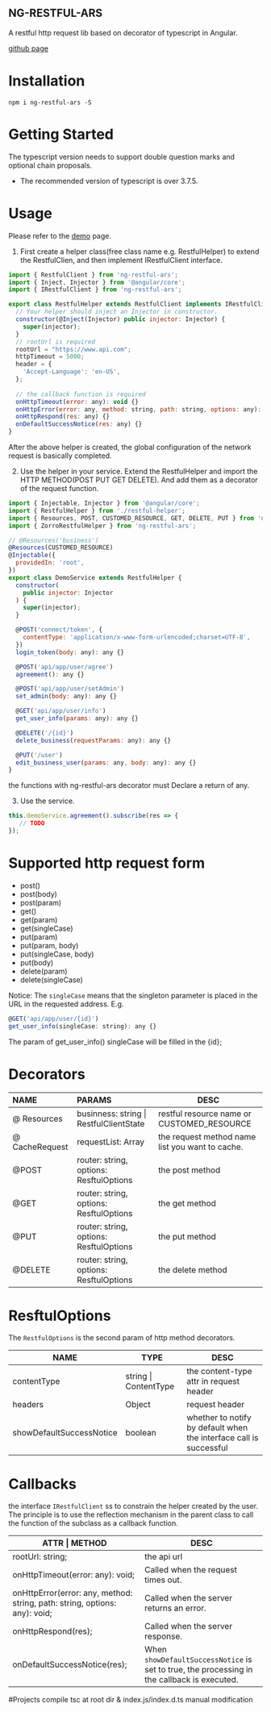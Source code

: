 ## NG-RESTFUL-ARS

A restful http request lib based on decorator of typescript in Angular.

[github page](https://github.com/string-lzc/ng-restful-ars) 



# Installation

``` shell
npm i ng-restful-ars -S
```



# Getting Started

The typescript version needs to support double question marks and optional chain proposals.

* The recommended version of typescript is over 3.7.5.



# Usage

Please refer to the [demo](https://github.com/string-lzc/ng-restful-ars/tree/main/src/demo) page.



1. First create a helper class(free class name e.g. RestfulHelper) to extend the RestfulClien, and then implement IRestfulClient interface.

```javascript
import { RestfulClient } from 'ng-restful-ars';
import { Inject, Injector } from '@angular/core';
import { IRestfulClient } from 'ng-restful-ars';

export class RestfulHelper extends RestfulClient implements IRestfulClient {
  // Your helper should inject an Injector in constructor.
  constructor(@Inject(Injector) public injector: Injector) {
    super(injector);
  }
  // rootUrl is required
  rootUrl = "https://www.api.com";
  httpTimeout = 5000;
  header = {
    'Accept-Language': 'en-US',
  };
  
  // the callback function is required
  onHttpTimeout(error: any): void {}
  onHttpError(error: any, method: string, path: string, options: any): void {}
  onHttpRespond(res: any) {}
  onDefaultSuccessNotice(res: any) {}
}

```

After the above helper is created, the global configuration of the network request is basically completed.


2. Use the helper in your service. Extend the RestfulHelper and import the HTTP METHOD(POST PUT GET DELETE). And add them as a decorator of the request function. 

```javascript
import { Injectable, Injector } from '@angular/core';
import { RestfulHelper } from './restful-helper';
import { Resources, POST, CUSTOMED_RESOURCE, GET, DELETE, PUT } from 'ng-restful-ars';
import { ZorroRestfulHelper } from 'ng-restful-ars';

// @Resources('business')
@Resources(CUSTOMED_RESOURCE)
@Injectable({
  providedIn: 'root',
})
export class DemoService extends RestfulHelper {
  constructor(
    public injector: Injector
  ) {
    super(injector);
  }

  @POST('connect/token', {
    contentType: 'application/x-www-form-urlencoded;charset=UTF-8',
  })
  login_token(body: any): any {}

  @POST('api/app/user/agree')
  agreement(): any {}

  @POST('api/app/user/setAdmin')
  set_admin(body: any): any {}

  @GET('api/app/user/info')
  get_user_info(params: any): any {}

  @DELETE('/{id}')
  delete_business(requestParams: any): any {}

  @PUT('/user')
  edit_business_user(params: any, body: any): any {}
}

```

the functions with ng-restful-ars decorator must Declare a return of any.

3. Use the service.

```javascript
this.demoService.agreement().subscribe(res => {
   // TODO 
});
```



# Supported http request form

* post()
* post(body)
* post(param)
* get()
* get(param)
* get(singleCase)
* put(param)
* put(param, body)
* put(singleCase, body)
* put(body)
* delete(param)
* delete(singleCase)

Notice: The `singleCase` means that the singleton parameter is placed in the URL in the requested address. E.g. 

```javascript
@GET('api/app/user/{id}') 
get_user_info(singleCase: string): any {}
```

The param of get_user_info() singleCase will be filled in the {id};



# Decorators

| NAME           | PARAMS                                   | DESC                                            |
| :------------- | :--------------------------------------- | ----------------------------------------------- |
| @ Resources    | businness: string \| RestfulClientState  | restful resource name or CUSTOMED_RESOURCE      |
| @ CacheRequest | requestList: Array<string>               | the request method name list you want to cache. |
| @POST          | router: string, options:  ResftulOptions | the post method                                 |
| @GET           | router: string, options:  ResftulOptions | the get method                                  |
| @PUT           | router: string, options:  ResftulOptions | the put method                                  |
| @DELETE        | router: string, options:  ResftulOptions | the delete method                               |



# ResftulOptions

The `RestfulOptions` is the second param of http method decorators.

| NAME                     | TYPE                  | DESC                                                         |
| ------------------------ | --------------------- | ------------------------------------------------------------ |
| contentType              | string \| ContentType | the content-type attr in request header                      |
| headers                  | Object                | request header                                               |
| showDefaultSuccessNotice | boolean               | whether to notify by default when the interface call is successful |

# Callbacks

the interface `IRestfulClient` ss to constrain the helper created by the user. The principle is to use the reflection mechanism in the parent class to call the function of the subclass as a callback function.

| ATTR \| METHOD                                               | DESC                                                         |
| ------------------------------------------------------------ | ------------------------------------------------------------ |
| rootUrl: string;                                             | the api url                                                  |
| onHttpTimeout(error: any): void;                             | Called when the request times out.                           |
| onHttpError(error: any, method: string, path: string, options: any): void; | Called when the server returns an error.                     |
| onHttpRespond(res);                                          | Called when the server response.                             |
| onDefaultSuccessNotice(res);                                 | When `showDefaultSuccessNotice` is set to true, the processing in the callback is executed. |

#Projects compile
tsc at root dir & index.js/index.d.ts manual modification





